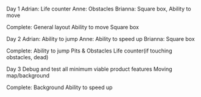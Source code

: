 Day 1
Adrian: Life counter
Anne: Obstacles
Brianna: Square box, Ability to move

Complete:
General layout
Ability to move
Square box


Day 2
Adrian: Ability to jump
Anne: Ability to speed up
Brianna: Square box

Complete:
Ability to jump
Pits & Obstacles
Life counter(if touching obstacles, dead)


Day 3
Debug and test all minimum viable product features
Moving map/background

Complete:
Background
Ability to speed up
